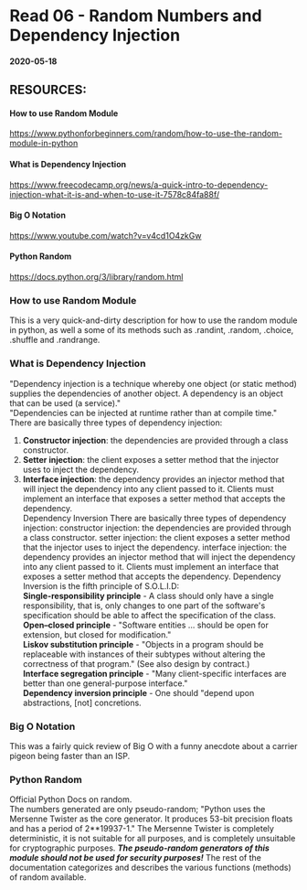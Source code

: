# Read 06 - Random Numbers and Dependency Injection

#### 2020-05-18

## RESOURCES:
#### How to use Random Module <br>
https://www.pythonforbeginners.com/random/how-to-use-the-random-module-in-python <br>
#### What is Dependency Injection <br>
https://www.freecodecamp.org/news/a-quick-intro-to-dependency-injection-what-it-is-and-when-to-use-it-7578c84fa88f/ <br>
#### Big O Notation <br>
https://www.youtube.com/watch?v=v4cd1O4zkGw <br>
#### Python Random <br>
https://docs.python.org/3/library/random.html <br>

### How to use Random Module <br>
This is a very quick-and-dirty description for how to use the random module in python, as well a some of its methods such as .randint, .random, .choice, .shuffle and .randrange.

### What is Dependency Injection <br>
"Dependency injection is a technique whereby one object (or static method) supplies the dependencies of another object. A dependency is an object that can be used (a service)." <br>
"Dependencies can be injected at runtime rather than at compile time." <br>
There are basically three types of dependency injection: <br>
1. __Constructor injection__: the dependencies are provided through a class constructor. <br>
2. __Setter injection__: the client exposes a setter method that the injector uses to inject the dependency. <br>
3. __Interface injection__: the dependency provides an injector method that will inject the dependency into any client passed to it. Clients must implement an interface that exposes a setter method that accepts the dependency. <br>
Dependency Inversion There are basically three types of dependency injection:
constructor injection: the dependencies are provided through a class constructor.
setter injection: the client exposes a setter method that the injector uses to inject the dependency.
interface injection: the dependency provides an injector method that will inject the dependency into any client passed to it. Clients must implement an interface that exposes a setter method that accepts the dependency.
Dependency Inversion is the fifth principle of S.O.L.I.D: <br>
__Single-responsibility principle__ - A class should only have a single responsibility, that is, only changes to one part of the software's specification should be able to affect the specification of the class. <br>
__Open–closed principle__ - "Software entities ... should be open for extension, but closed for modification." <br>
__Liskov substitution principle__ - "Objects in a program should be replaceable with instances of their subtypes without altering the correctness of that program." (See also design by contract.) <br> 
__Interface segregation principle__ - "Many client-specific interfaces are better than one general-purpose interface." <br>
__Dependency inversion principle__ - One should "depend upon abstractions, [not] concretions. <br>


### Big O Notation <br>
This was a fairly quick review of Big O with a funny anecdote about a carrier pigeon being faster than an ISP.<br>

### Python Random <br>
Official Python Docs on random. <br>
The numbers generated are only pseudo-random; "Python uses the Mersenne Twister as the core generator. It produces 53-bit precision floats and has a period of 2**19937-1." 
The Mersenne Twister is completely deterministic, it is not suitable for all purposes, and is completely unsuitable for cryptographic purposes. __*The pseudo-random generators of this module should not be used for security purposes!*__
The rest of the documentation categorizes and describes the various functions (methods) of random available. <br>
